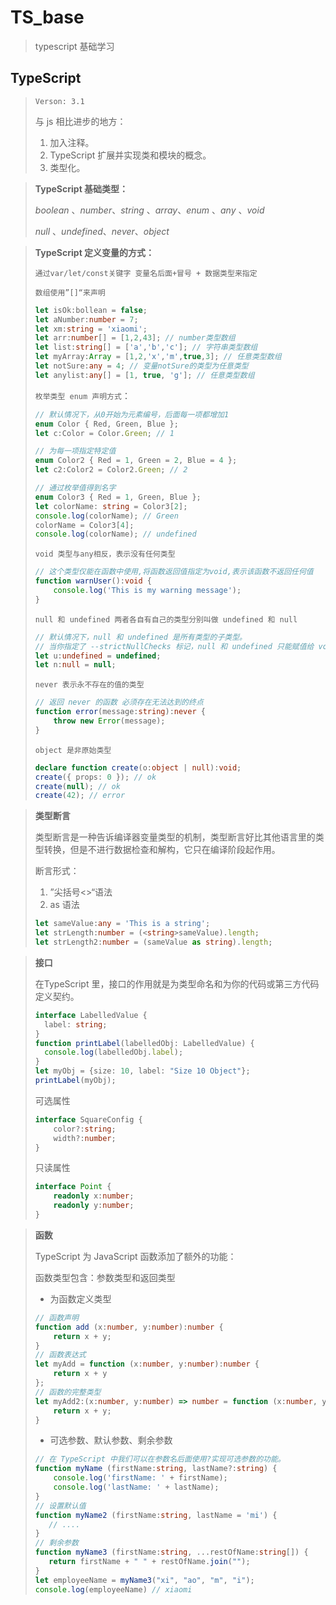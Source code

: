 # TS_base
>  typescript 基础学习

## TypeScript

> `Verson: 3.1`
>
> 与 js 相比进步的地方：
>
> 1. 加入注释。
> 2. TypeScript 扩展并实现类和模块的概念。
> 3. 类型化。



> **TypeScript 基础类型：**
>
> *boolean* 、*number*、*string* 、*array*、*enum* 、*any* 、*void*
>
> *null* 、*undefined*、*never*、*object*



> **TypeScript 定义变量的方式：**
>
> `通过var/let/const关键字 变量名后面+冒号 + 数据类型来指定`
>
> `数组使用”[]“来声明`
>
> ```typescript
> let isOk:bollean = false;
> let aNumber:number = 7;
> let xm:string = 'xiaomi';
> let arr:number[] = [1,2,43]; // number类型数组
> let list:string[] = ['a','b','c']; // 字符串类型数组
> let myArray:Array = [1,2,'x','m',true,3]; // 任意类型数组
> let notSure:any = 4; // 变量notSure的类型为任意类型
> let anylist:any[] = [1, true, 'g']; // 任意类型数组
> ```
>
> `枚举类型 enum 声明方式`：
>
> ```typescript
> // 默认情况下，从0开始为元素编号，后面每一项都增加1
> enum Color { Red, Green, Blue };
> let c:Color = Color.Green; // 1 
> 
> // 为每一项指定特定值
> enum Color2 { Red = 1, Green = 2, Blue = 4 };
> let c2:Color2 = Color2.Green; // 2
> 
> // 通过枚举值得到名字
> enum Color3 { Red = 1, Green, Blue };
> let colorName: string = Color3[2];
> console.log(colorName); // Green
> colorName = Color3[4];
> console.log(colorName); // undefined
> ```
>
> `void 类型与any相反，表示没有任何类型`
>
> ```typescript
> // 这个类型仅能在函数中使用,将函数返回值指定为void,表示该函数不返回任何值
> function warnUser():void {
>     console.log('This is my warning message');
> }
> ```
>
> `null 和 undefined 两者各自有自己的类型分别叫做 undefined 和 null`
>
> ```typescript
> // 默认情况下，null 和 undefined 是所有类型的子类型。
> // 当你指定了 --strictNullChecks 标记，null 和 undefined 只能赋值给 void 和他们各自。
> let u:undefined = undefined;
> let n:null = null;
> ```
>
> `never 表示永不存在的值的类型`
>
> ```typescript
> // 返回 never 的函数 必须存在无法达到的终点
> function error(message:string):never {
>     throw new Error(message);
> }
> ```
>
> `object 是非原始类型`
>
> ```typescript
> declare function create(o:object | null):void;
> create({ props: 0 }); // ok
> create(null); // ok
> create(42); // error
> ```



> **类型断言**
>
> 类型断言是一种告诉编译器变量类型的机制，类型断言好比其他语言里的类型转换，但是不进行数据检查和解构，它只在编译阶段起作用。
>
> 断言形式：
>
> 1. ”尖括号<>“语法
> 2. as 语法
>
> ```typescript
> let sameValue:any = 'This is a string';
> let strLength:number = (<string>sameValue).length;
> let strLength2:number = (sameValue as string).length;
> ```



> **接口**
>
> 在TypeScript 里，接口的作用就是为类型命名和为你的代码或第三方代码定义契约。
>
> ```typescript
> interface LabelledValue {
>   label: string;
> }
> function printLabel(labelledObj: LabelledValue) {
>   console.log(labelledObj.label);
> }
> let myObj = {size: 10, label: "Size 10 Object"};
> printLabel(myObj);
> ```
>
> 可选属性
>
> ```typescript
> interface SquareConfig {
>     color?:string;
>     width?:number;
> }
> ```
>
> 只读属性
>
> ```typescript
> interface Point {
>     readonly x:number;
>     readonly y:number;
> }
> ```



> **函数**
>
> TypeScript 为 JavaScript 函数添加了额外的功能：
>
> 函数类型包含：参数类型和返回类型
>
> * 为函数定义类型
>
> ```typescript
> // 函数声明
> function add (x:number, y:number):number {
>     return x + y;
> }
> // 函数表达式
> let myAdd = function (x:number, y:number):number {
>     return x + y
> };
> // 函数的完整类型
> let myAdd2:(x:number, y:number) => number = function (x:number, y:number):number {
>     return x + y;
> }
> ```
>
> * 可选参数、默认参数、剩余参数
>
> ```typescript
> // 在 TypeScript 中我们可以在参数名后面使用?实现可选参数的功能。
> function myName (firstName:string, lastName?:string) {
>     console.log('firstName: ' + firstName);
>     console.log('lastName: ' + lastName);
> }
> // 设置默认值
> function myName2 (firstName:string, lastName = 'mi') {
>    // ....
> }
> // 剩余参数
> function myName3 (firstName:string, ...restOfName:string[]) {
>    return firstName + " " + restOfName.join(""); 
> }
> let employeeName = myName3("xi", "ao", "m", "i");
> console.log(employeeName) // xiaomi
> ```
>
>
